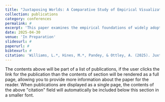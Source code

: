 ```yaml
---
title: "Juxtaposing Worlds: A Comparative Study of Empirical Visualization Literature and Practitioner-Curated Guideline"
collection: publications
category: conferences
permalink: #
excerpt: 'This paper examines the empirical foundations of widely adopted visualization guidelines by juxtaposing academic literature with practitioner-oriented style guides. We began by identifying a set of widely cited guidelines, drawn from publicly available style guides and design manuals. We then conducted a structured review of empirical studies, categorizing each study according to whether it provided direct, partial, or conflicting evidence for a given guideline. Our analysis reveals which guidelines are supported by evidence, which lack validation, and which show mixed or context-dependent results, and highlights the need for more critical reflection on how design advice is communicated and applied. We conclude by discussing challenges in aligning research and practice and advocate for stronger collaborations between researchers and practitioners to develop harmonized, evidence-informed visualization standards.'
date: 2025-04-30
venue: 'In Preparation'
slidesurl: #
paperurl: #
bibtexurl: #
citation: 'Williams, L.*, Hines, M.*, Pandey, & Ottley, A. (2025). Juxtaposing Worlds: A Comparative Study of Empirical Visualization Literature and Practitioner-Curated Guideline'
---
```

The contents above will be part of a list of publications, if the user clicks the link for the publication than the contents of section will be rendered as a full page, allowing you to provide more information about the paper for the reader. When publications are displayed as a single page, the contents of the above "citation" field will automatically be included below this section in a smaller font.